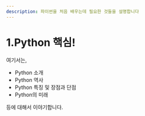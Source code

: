 ```yaml
---
description: 파이썬을 처음 배우는데 필요한 것들을 설명합니다
---
```


# 1.Python 핵심!

여기서는,

* Python 소개
* Python 역사
* Python 특징 및 장점과 단점
* Python의 미래

등에 대해서 이야기합니다.
